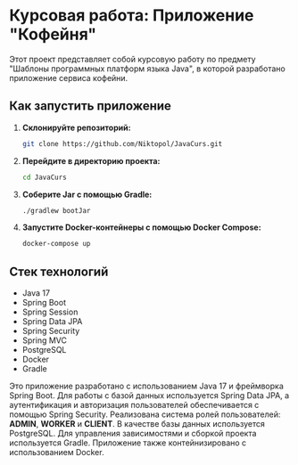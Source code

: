 # Курсовая работа: Приложение "Кофейня"

Этот проект представляет собой курсовую работу по предмету "Шаблоны программных платформ языка Java", в которой разработано приложение сервиса кофейни.

## Как запустить приложение

1. **Склонируйте репозиторий:**

    ```sh
    git clone https://github.com/Niktopol/JavaCurs.git
    ```

2. **Перейдите в директорию проекта:**

    ```sh
    cd JavaCurs
    ```

3. **Соберите Jar с помощью Gradle:**

    ```sh
    ./gradlew bootJar
    ```

4. **Запустите Docker-контейнеры с помощью Docker Compose:**

    ```sh
    docker-compose up
    ```

## Стек технологий

- Java 17
- Spring Boot
- Spring Session
- Spring Data JPA
- Spring Security
- Spring MVC
- PostgreSQL
- Docker
- Gradle

Это приложение разработано с использованием Java 17 и фреймворка Spring Boot. Для работы с базой данных используется Spring Data JPA, а аутентификация и авторизация пользователей обеспечивается с помощью Spring Security. Реализована система ролей пользователей: **ADMIN**, **WORKER** и **CLIENT**. В качестве базы данных используется PostgreSQL. Для управления зависимостями и сборкой проекта используется Gradle. Приложение также контейнизировано с использованием Docker.
